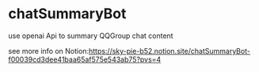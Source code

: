 # chatSummaryBot
use openai Api to summary QQGroup chat content

see more info on Notion:https://sky-pie-b52.notion.site/chatSummaryBot-f00039cd3dee41baa65af575e543ab75?pvs=4
